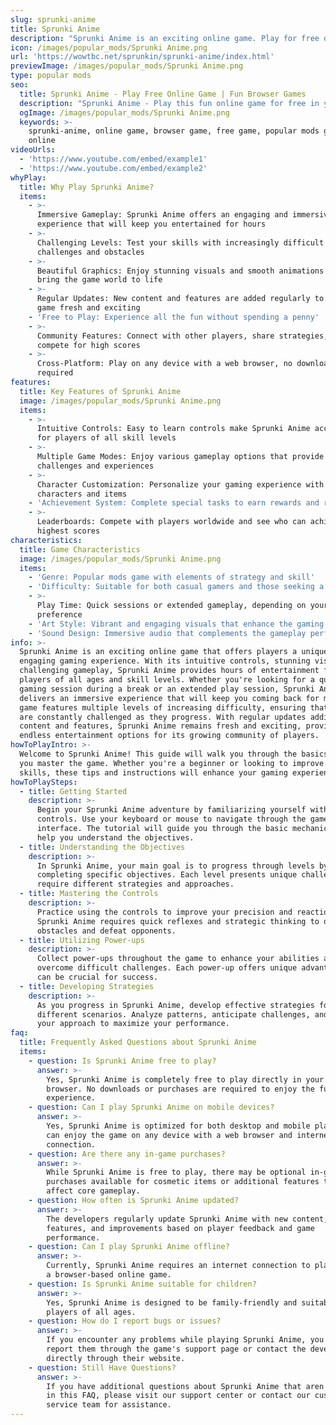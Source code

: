 ```yaml
---
slug: sprunki-anime
title: Sprunki Anime
description: "Sprunki Anime is an exciting online game. Play for free directly in your browser!"
icon: /images/popular_mods/Sprunki Anime.png
url: 'https://wowtbc.net/sprunkin/sprunki-anime/index.html'
previewImage: /images/popular_mods/Sprunki Anime.png
type: popular mods
seo:
  title: Sprunki Anime - Play Free Online Game | Fun Browser Games
  description: "Sprunki Anime - Play this fun online game for free in your browser. No download required!"
  ogImage: /images/popular_mods/Sprunki Anime.png
  keywords: >-
    sprunki-anime, online game, browser game, free game, popular mods game, play
    online
videoUrls:
  - 'https://www.youtube.com/embed/example1'
  - 'https://www.youtube.com/embed/example2'
whyPlay:
  title: Why Play Sprunki Anime?
  items:
    - >-
      Immersive Gameplay: Sprunki Anime offers an engaging and immersive gaming
      experience that will keep you entertained for hours
    - >-
      Challenging Levels: Test your skills with increasingly difficult
      challenges and obstacles
    - >-
      Beautiful Graphics: Enjoy stunning visuals and smooth animations that
      bring the game world to life
    - >-
      Regular Updates: New content and features are added regularly to keep the
      game fresh and exciting
    - 'Free to Play: Experience all the fun without spending a penny'
    - >-
      Community Features: Connect with other players, share strategies, and
      compete for high scores
    - >-
      Cross-Platform: Play on any device with a web browser, no downloads
      required
features:
  title: Key Features of Sprunki Anime
  image: /images/popular_mods/Sprunki Anime.png
  items:
    - >-
      Intuitive Controls: Easy to learn controls make Sprunki Anime accessible
      for players of all skill levels
    - >-
      Multiple Game Modes: Enjoy various gameplay options that provide different
      challenges and experiences
    - >-
      Character Customization: Personalize your gaming experience with unique
      characters and items
    - 'Achievement System: Complete special tasks to earn rewards and recognition'
    - >-
      Leaderboards: Compete with players worldwide and see who can achieve the
      highest scores
characteristics:
  title: Game Characteristics
  image: /images/popular_mods/Sprunki Anime.png
  items:
    - 'Genre: Popular mods game with elements of strategy and skill'
    - 'Difficulty: Suitable for both casual gamers and those seeking a challenge'
    - >-
      Play Time: Quick sessions or extended gameplay, depending on your
      preference
    - 'Art Style: Vibrant and engaging visuals that enhance the gaming experience'
    - 'Sound Design: Immersive audio that complements the gameplay perfectly'
info: >-
  Sprunki Anime is an exciting online game that offers players a unique and
  engaging gaming experience. With its intuitive controls, stunning visuals, and
  challenging gameplay, Sprunki Anime provides hours of entertainment for
  players of all ages and skill levels. Whether you're looking for a quick
  gaming session during a break or an extended play session, Sprunki Anime
  delivers an immersive experience that will keep you coming back for more. The
  game features multiple levels of increasing difficulty, ensuring that players
  are constantly challenged as they progress. With regular updates adding new
  content and features, Sprunki Anime remains fresh and exciting, providing
  endless entertainment options for its growing community of players.
howToPlayIntro: >-
  Welcome to Sprunki Anime! This guide will walk you through the basics and help
  you master the game. Whether you're a beginner or looking to improve your
  skills, these tips and instructions will enhance your gaming experience.
howToPlaySteps:
  - title: Getting Started
    description: >-
      Begin your Sprunki Anime adventure by familiarizing yourself with the
      controls. Use your keyboard or mouse to navigate through the game
      interface. The tutorial will guide you through the basic mechanics and
      help you understand the objectives.
  - title: Understanding the Objectives
    description: >-
      In Sprunki Anime, your main goal is to progress through levels by
      completing specific objectives. Each level presents unique challenges that
      require different strategies and approaches.
  - title: Mastering the Controls
    description: >-
      Practice using the controls to improve your precision and reaction time.
      Sprunki Anime requires quick reflexes and strategic thinking to overcome
      obstacles and defeat opponents.
  - title: Utilizing Power-ups
    description: >-
      Collect power-ups throughout the game to enhance your abilities and
      overcome difficult challenges. Each power-up offers unique advantages that
      can be crucial for success.
  - title: Developing Strategies
    description: >-
      As you progress in Sprunki Anime, develop effective strategies for
      different scenarios. Analyze patterns, anticipate challenges, and adapt
      your approach to maximize your performance.
faq:
  title: Frequently Asked Questions about Sprunki Anime
  items:
    - question: Is Sprunki Anime free to play?
      answer: >-
        Yes, Sprunki Anime is completely free to play directly in your web
        browser. No downloads or purchases are required to enjoy the full game
        experience.
    - question: Can I play Sprunki Anime on mobile devices?
      answer: >-
        Yes, Sprunki Anime is optimized for both desktop and mobile play. You
        can enjoy the game on any device with a web browser and internet
        connection.
    - question: Are there any in-game purchases?
      answer: >-
        While Sprunki Anime is free to play, there may be optional in-game
        purchases available for cosmetic items or additional features that don't
        affect core gameplay.
    - question: How often is Sprunki Anime updated?
      answer: >-
        The developers regularly update Sprunki Anime with new content,
        features, and improvements based on player feedback and game
        performance.
    - question: Can I play Sprunki Anime offline?
      answer: >-
        Currently, Sprunki Anime requires an internet connection to play as it's
        a browser-based online game.
    - question: Is Sprunki Anime suitable for children?
      answer: >-
        Yes, Sprunki Anime is designed to be family-friendly and suitable for
        players of all ages.
    - question: How do I report bugs or issues?
      answer: >-
        If you encounter any problems while playing Sprunki Anime, you can
        report them through the game's support page or contact the developers
        directly through their website.
    - question: Still Have Questions?
      answer: >-
        If you have additional questions about Sprunki Anime that aren't covered
        in this FAQ, please visit our support center or contact our customer
        service team for assistance.
---
```



